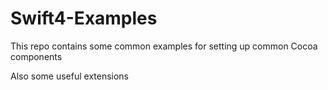 # Swift4-Examples

This repo contains some common examples for setting up common Cocoa components

Also some useful extensions
